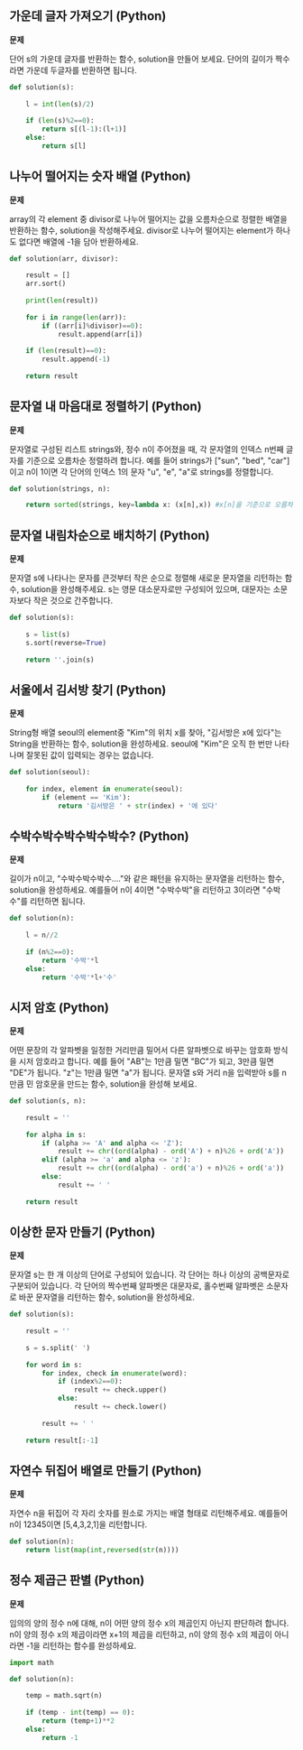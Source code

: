 ## 가운데 글자 가져오기 (Python)

**문제**

단어 s의 가운데 글자를 반환하는 함수, solution을 만들어 보세요. 단어의 길이가 짝수라면 가운데 두글자를 반환하면 됩니다.

```python
def solution(s):
    
    l = int(len(s)/2)
    
    if (len(s)%2==0):
        return s[(l-1):(l+1)]
    else:
        return s[l]
```



## 나누어 떨어지는 숫자 배열 (Python)

**문제**

array의 각 element 중 divisor로 나누어 떨어지는 값을 오름차순으로 정렬한 배열을 반환하는 함수, solution을 작성해주세요.
divisor로 나누어 떨어지는 element가 하나도 없다면 배열에 -1을 담아 반환하세요.

```python
def solution(arr, divisor):
    
    result = []
    arr.sort()
    
    print(len(result))
    
    for i in range(len(arr)):
        if ((arr[i]%divisor)==0):
            result.append(arr[i])
    
    if (len(result)==0):
        result.append(-1)
    
    return result
```



## 문자열 내 마음대로 정렬하기 (Python)

**문제**

문자열로 구성된 리스트 strings와, 정수 n이 주어졌을 때, 각 문자열의 인덱스 n번째 글자를 기준으로 오름차순 정렬하려 합니다. 예를 들어 strings가 ["sun", "bed", "car"]이고 n이 1이면 각 단어의 인덱스 1의 문자 "u", "e", "a"로 strings를 정렬합니다.

```python
def solution(strings, n):

    return sorted(strings, key=lambda x: (x[n],x)) #x[n]을 기준으로 오름차순 다음에 x를 기준으로 정렬
```



## 문자열 내림차순으로 배치하기 (Python)

**문제**

문자열 s에 나타나는 문자를 큰것부터 작은 순으로 정렬해 새로운 문자열을 리턴하는 함수, solution을 완성해주세요.
s는 영문 대소문자로만 구성되어 있으며, 대문자는 소문자보다 작은 것으로 간주합니다.

```python
def solution(s):
    
    s = list(s)
    s.sort(reverse=True)
    
    return ''.join(s)
```



## 서울에서 김서방 찾기 (Python)

**문제**

String형 배열 seoul의 element중 "Kim"의 위치 x를 찾아, "김서방은 x에 있다"는 String을 반환하는 함수, solution을 완성하세요. seoul에 "Kim"은 오직 한 번만 나타나며 잘못된 값이 입력되는 경우는 없습니다.

```python
def solution(seoul):
    
    for index, element in enumerate(seoul):
        if (element == 'Kim'):
            return '김서방은 ' + str(index) + '에 있다'
```



## 수박수박수박수박수박수? (Python)

**문제**

길이가 n이고, "수박수박수박수...."와 같은 패턴을 유지하는 문자열을 리턴하는 함수, solution을 완성하세요. 예를들어 n이 4이면 "수박수박"을 리턴하고 3이라면 "수박수"를 리턴하면 됩니다.

```python
def solution(n):
    
    l = n//2
    
    if (n%2==0):
        return '수박'*l
    else:
        return '수박'*l+'수'
```



## 시저 암호 (Python)

**문제**

어떤 문장의 각 알파벳을 일정한 거리만큼 밀어서 다른 알파벳으로 바꾸는 암호화 방식을 시저 암호라고 합니다. 예를 들어 "AB"는 1만큼 밀면 "BC"가 되고, 3만큼 밀면 "DE"가 됩니다. "z"는 1만큼 밀면 "a"가 됩니다. 문자열 s와 거리 n을 입력받아 s를 n만큼 민 암호문을 만드는 함수, solution을 완성해 보세요.

```python
def solution(s, n):
    
    result = ''
    
    for alpha in s:
        if (alpha >= 'A' and alpha <= 'Z'):
            result += chr((ord(alpha) - ord('A') + n)%26 + ord('A'))
        elif (alpha >= 'a' and alpha <= 'z'):
            result += chr((ord(alpha) - ord('a') + n)%26 + ord('a'))
        else:
            result += ' '
    
    return result
```



## 이상한 문자 만들기 (Python)

**문제**

문자열 s는 한 개 이상의 단어로 구성되어 있습니다. 각 단어는 하나 이상의 공백문자로 구분되어 있습니다. 각 단어의 짝수번째 알파벳은 대문자로, 홀수번째 알파벳은 소문자로 바꾼 문자열을 리턴하는 함수, solution을 완성하세요.

```python
def solution(s):
    
    result = ''
    
    s = s.split(' ')
    
    for word in s:
        for index, check in enumerate(word):
            if (index%2==0):
                result += check.upper()
            else:
                result += check.lower()
        
        result += ' '
    
    return result[:-1]
```



## 자연수 뒤집어 배열로 만들기 (Python)

**문제**

자연수 n을 뒤집어 각 자리 숫자를 원소로 가지는 배열 형태로 리턴해주세요. 예를들어 n이 12345이면 [5,4,3,2,1]을 리턴합니다.

```python
def solution(n):
    return list(map(int,reversed(str(n))))
```



## 정수 제곱근 판별 (Python)

**문제**

임의의 양의 정수 n에 대해, n이 어떤 양의 정수 x의 제곱인지 아닌지 판단하려 합니다.
n이 양의 정수 x의 제곱이라면 x+1의 제곱을 리턴하고, n이 양의 정수 x의 제곱이 아니라면 -1을 리턴하는 함수를 완성하세요.

```python
import math

def solution(n):
    
    temp = math.sqrt(n)
    
    if (temp - int(temp) == 0):
        return (temp+1)**2
    else:
        return -1
```


